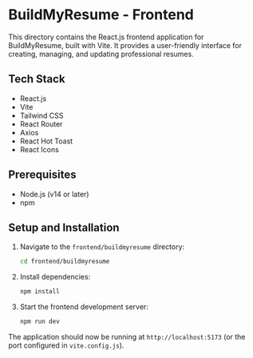 # BuildMyResume - Frontend

This directory contains the React.js frontend application for BuildMyResume, built with Vite. It provides a user-friendly interface for creating, managing, and updating professional resumes.

## Tech Stack

*   React.js
*   Vite
*   Tailwind CSS
*   React Router
*   Axios
*   React Hot Toast
*   React Icons

## Prerequisites

*   Node.js (v14 or later)
*   npm

## Setup and Installation

1.  Navigate to the `frontend/buildmyresume` directory:
    ```bash
    cd frontend/buildmyresume
    ```
2.  Install dependencies:
    ```bash
    npm install
    ```
3.  Start the frontend development server:
    ```bash
    npm run dev
    ```

The application should now be running at `http://localhost:5173` (or the port configured in `vite.config.js`).